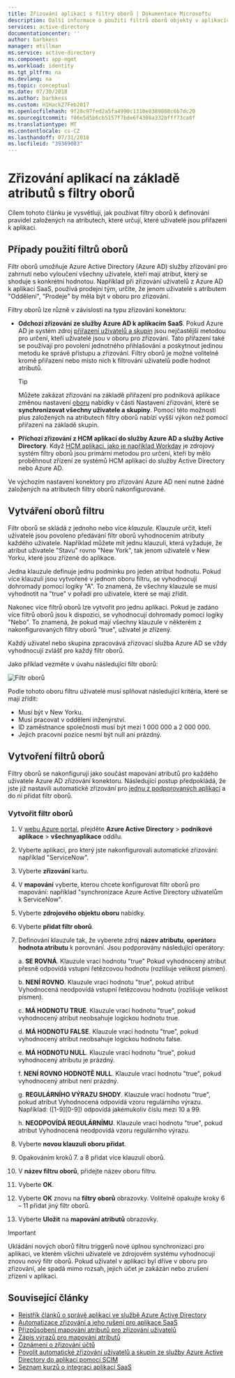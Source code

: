 ```yaml
---
title: Zřizování aplikací s filtry oborů | Dokumentace Microsoftu
description: Další informace o použití filtrů oborů objekty v aplikacích, které podporují zřizování automatizované uživatelů z zřizuje, pokud objekt nevyhovují vašim podnikovým požadavkům.
services: active-directory
documentationcenter: ''
author: barbkess
manager: mtillman
ms.service: active-directory
ms.component: app-mgmt
ms.workload: identity
ms.tgt_pltfrm: na
ms.devlang: na
ms.topic: conceptual
ms.date: 07/30/2018
ms.author: barbkess
ms.custom: H1Hack27Feb2017
ms.openlocfilehash: 9f28c97fed2a5fa4990c1310e8389868c6b7dc20
ms.sourcegitcommit: f86e5d5b6cb5157f7bde6f4308a332bfff73ca0f
ms.translationtype: MT
ms.contentlocale: cs-CZ
ms.lasthandoff: 07/31/2018
ms.locfileid: "39369083"
---
```

# <a name="attribute-based-application-provisioning-with-scoping-filters"></a>Zřizování aplikací na základě atributů s filtry oborů
Cílem tohoto článku je vysvětlují, jak používat filtry oborů k definování pravidel založených na atributech, které určují, které uživatelé jsou přiřazeni k aplikaci.

## <a name="scoping-filter-use-cases"></a>Případy použití filtrů oborů

Filtr oborů umožňuje Azure Active Directory (Azure AD) služby zřizování pro zahrnutí nebo vyloučení všechny uživatele, kteří mají atribut, který se shoduje s konkrétní hodnotou. Například při zřizování uživatelů z Azure AD k aplikaci SaaS, používá prodejní tým, určíte, že jenom uživatelé s atributem "Oddělení", "Prodeje" by měla být v oboru pro zřizování.

Filtry oborů lze různě v závislosti na typu zřizování konektoru:

* **Odchozí zřizování ze služby Azure AD k aplikacím SaaS**. Pokud Azure AD je systém zdroj [přiřazení uživatelů a skupin](manage-apps/assign-user-or-group-access-portal.md) jsou nejčastější metodou pro určení, kteří uživatelé jsou v oboru pro zřizování. Tato přiřazení také se používají pro povolení jednotného přihlašování a poskytnout jedinou metodu ke správě přístupu a zřizování. Filtry oborů je možné volitelně kromě přiřazení nebo místo nich k filtrování uživatelů podle hodnot atributů.

    >[!TIP]
    > Můžete zakázat zřizování na základě přiřazení pro podniková aplikace změnou nastavení [oboru](active-directory-saas-app-provisioning.md#how-do-i-set-up-automatic-provisioning-to-an-application) nabídky v části Nastavení zřizování, které se **synchronizovat všechny uživatele a skupiny**. Pomocí této možnosti plus založených na atributech filtry oborů nabízí vyšší výkon než pomocí přiřazení na základě skupin.  

* **Příchozí zřizování z HCM aplikací do služby Azure AD a služby Active Directory**. Když [HCM aplikaci, jako je například Workday](saas-apps/workday-tutorial.md) je zdrojový systém filtry oborů jsou primární metodou pro určení, kteří by mělo proběhnout zřízení ze systémů HCM aplikaci do služby Active Directory nebo Azure AD.

Ve výchozím nastavení konektory pro zřizování Azure AD není nutné žádné založených na atributech filtry oborů nakonfigurované. 

## <a name="scoping-filter-construction"></a>Vytváření oborů filtru

Filtr oborů se skládá z jednoho nebo více *klauzule*. Klauzule určit, kteří uživatelé jsou povoleno předávání filtr oborů vyhodnocením atributy každého uživatele. Například můžete mít jednu klauzuli, která vyžaduje, že atribut uživatele "Stavu" rovno "New York", tak jenom uživatelé v New Yorku, které jsou zřízené do aplikace. 

Jedna klauzule definuje jednu podmínku pro jeden atribut hodnotu. Pokud více klauzulí jsou vytvořené v jednom oboru filtru, se vyhodnocují dohromady pomocí logiky "A". To znamená, že všechny klauzule se musí vyhodnotit na "true" v pořadí pro uživatele, které se mají zřídit.

Nakonec více filtrů oborů lze vytvořit pro jednu aplikaci. Pokud je zadáno více filtrů oborů jsou k dispozici, se vyhodnocují dohromady pomocí logiky "Nebo". To znamená, že pokud mají všechny klauzule v některém z nakonfigurovaných filtry oborů "true", uživatel je zřízený.

Každý uživatel nebo skupina zpracovává zřizovací služba Azure AD se vždy vyhodnocují zvlášť pro každý filtr oborů.

Jako příklad vezměte v úvahu následující filtr oborů:

![Filtr oborů](./media/active-directory-saas-scoping-filters/scoping-filter.PNG) 

Podle tohoto oboru filtru uživatelé musí splňovat následující kritéria, které se mají zřídit:

* Musí být v New Yorku.
* Musí pracovat v oddělení inženýrství.
* ID zaměstnance společnosti musí být mezi 1 000 000 a 2 000 000.
* Jejich pracovní pozice nesmí být null ani prázdný.

## <a name="create-scoping-filters"></a>Vytvoření filtrů oborů
Filtry oborů se nakonfigurují jako součást mapování atributů pro každého uživatele Azure AD zřizování konektoru. Následující postup předpokládá, že jste již nastavili automatické zřizování pro [jednu z podporovaných aplikací](saas-apps/tutorial-list.md) a do ní přidat filtr oborů.

### <a name="create-a-scoping-filter"></a>Vytvořit filtr oborů
1. V [webu Azure portal](https://portal.azure.com), přejděte **Azure Active Directory** > **podnikové aplikace** > **všechnyaplikace** oddílu.

2. Vyberte aplikaci, pro který jste nakonfigurovali automatické zřizování: například "ServiceNow".

3. Vyberte **zřizování** kartu.

4. V **mapování** vyberte, kterou chcete konfigurovat filtr oborů pro mapování: například "synchronizace Azure Active Directory uživatelům k ServiceNow".

5. Vyberte **zdrojového objektu oboru** nabídky.

6. Vyberte **přidat filtr oborů**.

7. Definování klauzule tak, že vyberete zdroj **název atributu**, **operátor**a **hodnota atributu** k porovnání. Jsou podporovány následující operátory:

   a. **SE ROVNÁ**. Klauzule vrací hodnotu "true" Pokud vyhodnocený atribut přesně odpovídá vstupní řetězcovou hodnotu (rozlišuje velikost písmen).

   b. **NENÍ ROVNO**. Klauzule vrací hodnotu "true", pokud atribut Vyhodnocená neodpovídá vstupní řetězcovou hodnotu (rozlišuje velikost písmen).

   c. **MÁ HODNOTU TRUE**. Klauzule vrací hodnotu "true", pokud vyhodnocený atribut neobsahuje logickou hodnotu true.

   d. **MÁ HODNOTU FALSE**. Klauzule vrací hodnotu "true", pokud vyhodnocený atribut neobsahuje logickou hodnotu false.

   e. **MÁ HODNOTU NULL**. Klauzule vrací hodnotu "true", pokud vyhodnocený atributu je prázdný.

   f. **NENÍ ROVNO HODNOTĚ NULL**. Klauzule vrací hodnotu "true", pokud vyhodnocený atribut není prázdný.

   g. **REGULÁRNÍHO VÝRAZU SHODY**. Klauzule vrací hodnotu "true", pokud atribut Vyhodnocená odpovídá vzoru regulárního výrazu. Například: ([1-9][0-9]) odpovídá jakémukoliv číslu mezi 10 a 99.

   h. **NEODPOVÍDÁ REGULÁRNÍMU**. Klauzule vrací hodnotu "true", pokud atribut Vyhodnocená neodpovídá vzoru regulárního výrazu.

8. Vyberte **novou klauzuli oboru přidat**.

9. Opakováním kroků 7. a 8 přidat více klauzulí oborů.

10. V **název filtru oborů**, přidejte název oboru filtru.

11. Vyberte **OK**.

12. Vyberte **OK** znovu na **filtry oborů** obrazovky. Volitelně opakujte kroky 6 – 11 přidat jiný filtr oborů.

13. Vyberte **Uložit** na **mapování atributů** obrazovky. 

>[!IMPORTANT] 
> Ukládání nových oborů filtru triggerů nové úplnou synchronizaci pro aplikaci, ve kterém všichni uživatelé ve zdrojovém systému vyhodnocují znovu nový filtr oborů. Pokud uživatel v aplikaci byl dříve v oboru pro zřizování, ale spadá mimo rozsah, jejich účet je zakázán nebo zrušení zřízení v aplikaci.


## <a name="related-articles"></a>Související články
* [Rejstřík článků o správě aplikací ve službě Azure Active Directory](active-directory-apps-index.md)
* [Automatizace zřizování a jeho rušení pro aplikace SaaS](active-directory-saas-app-provisioning.md)
* [Přizpůsobení mapování atributů pro zřizování uživatelů](active-directory-saas-customizing-attribute-mappings.md)
* [Zápis výrazů pro mapování atributů](active-directory-saas-writing-expressions-for-attribute-mappings.md)
* [Oznámení o zřizování účtů](active-directory-saas-account-provisioning-notifications.md)
* [Povolit automatické zřizování uživatelů a skupin ze služby Azure Active Directory do aplikací pomocí SCIM](manage-apps/use-scim-to-provision-users-and-groups.md)
* [Seznam kurzů o integraci aplikací SaaS](saas-apps/tutorial-list.md)

